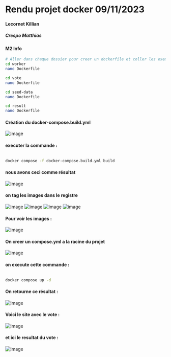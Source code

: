 #  Rendu projet docker 09/11/2023 
#### Lecornet Killian 
##### Crespo Matthias 
#### M2 Info 
```bash
# Aller dans chaque dossier pour creer un dockerfile et coller les exemples données 
cd worker
nano Dockerfile

cd vote
nano Dockerfile

cd seed-data
nano Dockerfile

cd result
nano Dockerfile
```
#### Création du docker-compose.build.yml

![image](https://github.com/crespo742/docker_test/assets/56248842/313313f9-dee1-4c0f-8637-26fabe01901c)

#### executer la commande : 

```bash

docker compose -f docker-compose.build.yml build

```

#### nous avons ceci comme résultat

![image](https://github.com/crespo742/docker_test/assets/56248842/2b73f358-9809-45a5-91cd-8e1c59e0512d)

#### on tag les images dans le registre

![image](https://github.com/crespo742/docker_test/assets/56248842/b6ccd38c-b7d8-45e9-a670-84916ae4f86b)
![image](https://github.com/crespo742/docker_test/assets/56248842/4e0ae80c-3dae-4794-a3fe-6aaceabe580c)
![image](https://github.com/crespo742/docker_test/assets/56248842/f51dc227-057f-44f5-86dc-815960d471f0)
![image](https://github.com/crespo742/docker_test/assets/56248842/40a7023a-de06-4d60-b907-0b83f44635e4)

#### Pour voir les images : 

![image](https://github.com/crespo742/docker_test/assets/56248842/af75751b-5754-45b3-8f44-a37900783685)

#### On creer un compose.yml a la racine du projet

![image](https://github.com/crespo742/docker_test/assets/56248842/2b9cfc3a-1741-43db-b355-561fa917046c)

#### on execute cette commande : 

```bash

docker compose up -d

```

#### On retourne ce résultat :

![image](https://github.com/crespo742/docker_test/assets/56248842/e64fa98b-ca30-4652-aba2-6b6b7b74cd03)

#### Voici le site avec le vote : 

![image](https://github.com/crespo742/docker_test/assets/56248842/ba140413-5ee2-4031-b269-5a7fecd94639)


#### et ici le resultat du vote : 

![image](https://github.com/crespo742/docker_test/assets/56248842/5d8d6737-df43-44ba-b424-9b114c0e1421)













